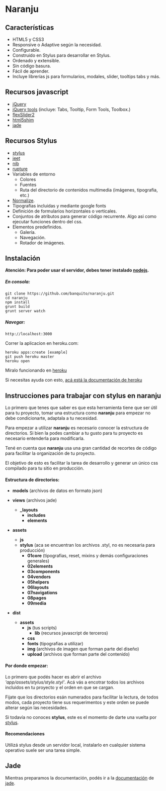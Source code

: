 Naranju
======================

## Características

- HTML5 y CSS3
- Responsive o Adaptive según la necesidad.
- Configurable.
- Construido en Stylus para desarrollar en Stylus.
- Ordenado y extensible.
- Sin código basura.
- Fácil de aprender.
- Incluye librerías js para formularios, modales, slider, tooltips tabs y más.


## Recursos javascript

- [jQuery](http://jquery.com/)
- [jQuery tools](http://jquerytools.org) (incluye: Tabs, Tooltip, Form Tools, Toolbox.)
- [flexSlider2](http://flexslider.woothemes.com/)
- [html5shim](http://code.google.com/p/html5shim/)
- [jade](http://jade-lang.com)

## Recursos Stylus

- [stylus](http://learnboost.github.io/stylus/)
- [jeet](http://jeet.gs/)
- [nib](http://visionmedia.github.io/nib/)
- [rupture](http://jenius.github.io/rupture/)
- Variables de entorno
    - Colores 
    - Fuentes
    - Ruta del directorio de contenidos multimedia (imágenes, tipografia, etc.)
- [Normalize](http://git.io/normalize).
- Tipografias incluidas y mediante google fonts
- Definición de formularios horizontales o verticales.
- Conjuntos de atributos para generar código recurrente. Algo asi como ejecutar funciones dentro del css.
- Elementos predefinidos.
    - Galería.
    - Navegación.
    - Rotador de imágenes.

## Instalación

**Atención: Para poder usar el servidor, debes tener instalado [nodejs](http://nodejs.org).**


##### En consola:

    git clone https://github.com/banquito/naranju.git
    cd naranju
    npm install
    grunt build
    grunt server watch

##### Navegar: 

    http://localhost:3000

Correr la aplicacion en heroku.com:

    heroku apps:create [example]
    git push heroku master
    heroku open

Miralo funcionando en [heroku](http://naranju.herokuapp.com)

Si necesitas ayuda con esto, [acá está la documentación de heroku](https://devcenter.heroku.com/articles/getting-started-with-nodejs)

## Instrucciones para trabajar con stylus en naranju

Lo primero que tenes que saber es que esta herramienta tiene que ser útil para tu proyecto, tomar una estructura como **naranju** para empezar no debe condicionarte, adaptala a tu necesidad.

Para empezar a utilizar **naranju** es necesario conocer la estructura de directorios. Si bien la podes cambiar a tu gusto para tu proyecto es necesario entenderla para modificarla.

Tené en cuenta que **naranju** usa una gran cantidad de recortes de código para facilitar la organización de tu proyecto. 

El objetivo de esto es facilitar la tarea de desarrollo y generar un único css compilado para tu sitio en producción.

#### Estructura de directorios:

- **models** (archivos de datos en formato json)

- **views** (archivos jade)
  - **_layouts** 
    - **includes**
    - **elements**

- **assets**
  - **js**
  - **stylus** (aca se encuentran los archivos .styl, no es necesaria para producción)
    - **01core** (tipografias, reset, mixins y demás configuraciones generales)
    - **02elements**
    - **03components**
    - **04vendors**
    - **05helpers**
    - **06layouts**
    - **07navigations**
    - **08pages**
    - **09media**

- **dist**
  - **assets**
    - **js** (tus scripts)
      - **lib** (recursos javascript de terceros)
    - **css**
    - **fonts** (tipografias a utilizar)
    - **img** (archivos de imagen que forman parte del diseño)
    - **upload** (archivos que forman parte del contenido)

#### Por donde empezar:

Lo primero que podés hacer es abrir el archivo *'app/assets/stylus/style.styl'*. Acá vás a encotrar todos los archivos incluidos en tu proyecto y el orden en que se cargan.

Fijate que los directorios esán numerados para facilitar la lectura, de todos modos, cada proyecto tiene sus requerimentos y este orden se puede alterar 
según las necesidades.

Si todavía no conoces **stylus**, este es el momento de darte una vuelta por [stylus](http://styluscss.org/).

#### Recomendaciones

Utilizá stylus desde un servidor local, instalarlo en cualquier sistema operativo suele ser una tarea simple.

## Jade

Mientras preparamos la documentación, podés ir a la [documentación](http://jade-lang.com/reference/) de [jade](http://jade-lang.com/).
